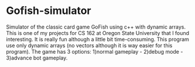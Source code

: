 # Gofish-simulator
Simulator of the classic card game GoFish using c++ with dynamic arrays.
This is one of my projects for CS 162 at Oregon State University that I found interesting. It is really fun although a little bit time-consuming. This program use only dynamic arrays (no vectors although it is way easier for this program).
The game has 3 options: 1)normal gameplay - 2)debug mode - 3)advance bot gameplay.
